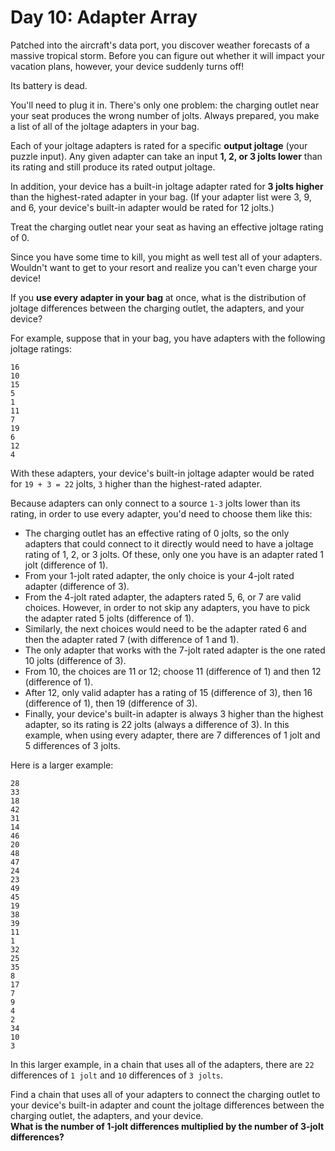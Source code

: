 # Day 10: Adapter Array

Patched into the aircraft's data port, you discover weather forecasts of a
massive tropical storm. Before you can figure out whether it will
impact your vacation plans, however, your device suddenly turns off!

Its battery is dead.

You'll need to plug it in. There's only one problem: the charging outlet
near your seat produces the wrong number of jolts. Always prepared,
you make a list of all of the joltage adapters in your bag.

Each of your joltage adapters is rated for a specific **output joltage**
(your puzzle input). Any given adapter can take an input **1, 2,
or 3 jolts lower** than its rating and still produce its rated output joltage.

In addition, your device has a built-in joltage adapter rated for
**3 jolts higher** than the highest-rated adapter in your bag.
(If your adapter list were 3, 9, and 6, your device's built-in adapter
would be rated for 12 jolts.)

Treat the charging outlet near your seat as having an effective
joltage rating of 0.

Since you have some time to kill, you might as well test
all of your adapters. Wouldn't want to get to your resort and realize
you can't even charge your device!

If you **use every adapter in your bag** at once, what is the distribution
of joltage differences between the charging outlet, the adapters,
and your device?

For example, suppose that in your bag, you have adapters with the
following joltage ratings:

    16
    10
    15
    5
    1
    11
    7
    19
    6
    12
    4

With these adapters, your device's built-in joltage adapter would be rated
for `19 + 3 = 22` jolts, `3` higher than the highest-rated adapter.

Because adapters can only connect to a source `1-3` jolts lower than its rating,
in order to use every adapter, you'd need to choose them like this:

- The charging outlet has an effective rating of 0 jolts, so the only adapters
that could connect to it directly would need to have a joltage rating of
1, 2, or 3 jolts. Of these, only one you have is an adapter rated 1 jolt
(difference of 1).
- From your 1-jolt rated adapter, the only choice is your 4-jolt rated adapter
(difference of 3).
- From the 4-jolt rated adapter, the adapters rated 5, 6, or 7 are valid choices.
However, in order to not skip any adapters, you have to pick the adapter rated
5 jolts (difference of 1).
- Similarly, the next choices would need to be the adapter rated 6 and then
the adapter rated 7 (with difference of 1 and 1).
- The only adapter that works with the 7-jolt rated adapter is the one rated
10 jolts (difference of 3).
- From 10, the choices are 11 or 12; choose 11 (difference of 1)
and then 12 (difference of 1).
- After 12, only valid adapter has a rating of 15 (difference of 3),
then 16 (difference of 1), then 19 (difference of 3).
- Finally, your device's built-in adapter is always 3 higher than
the highest adapter, so its rating is 22 jolts (always a difference of 3).
In this example, when using every adapter, there are 7 differences of 1 jolt
and 5 differences of 3 jolts.

Here is a larger example:

    28
    33
    18
    42
    31
    14
    46
    20
    48
    47
    24
    23
    49
    45
    19
    38
    39
    11
    1
    32
    25
    35
    8
    17
    7
    9
    4
    2
    34
    10
    3

In this larger example, in a chain that uses all of the adapters,
there are `22` differences of `1 jolt` and `10` differences of `3 jolts`.

Find a chain that uses all of your adapters to connect the
charging outlet to your device's built-in adapter and
count the joltage differences between the charging outlet,
the adapters, and your device.  
**What is the number of
1-jolt differences multiplied by the number of 3-jolt differences?**
